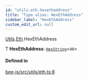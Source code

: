 ```yaml
---
id: "utils.eth.hexethaddress"
title: "Type alias: HexEthAddress"
sidebar_label: "HexEthAddress"
custom_edit_url: null
---
```


[Utils](../modules/utils.md).[Eth](../modules/utils.eth.md).HexEthAddress

Ƭ **HexEthAddress**: [`HexString`](utils.hex.hexstring.md)<``40``\>

#### Defined in

[bee-js/src/utils/eth.ts:8](https://github.com/ethersphere/bee-js/blob/6f227e1/src/utils/eth.ts#L8)
